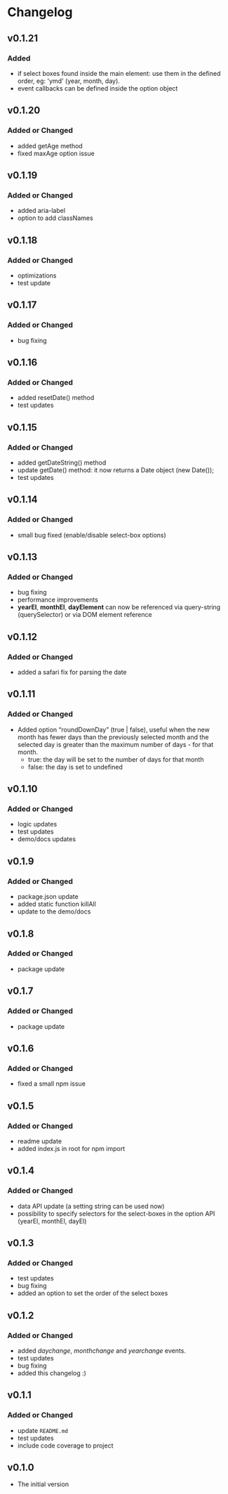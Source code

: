 # Changelog

## v0.1.21
### Added
- if select boxes found inside the main element: use them in the defined order, eg: 'ymd' (year, month, day).
- event callbacks can be defined inside the option object

## v0.1.20
### Added or Changed
- added getAge method
- fixed maxAge option issue

## v0.1.19
### Added or Changed
- added aria-label
- option to add classNames

## v0.1.18
### Added or Changed
- optimizations
- test update

## v0.1.17
### Added or Changed
- bug fixing

## v0.1.16
### Added or Changed
- added resetDate() method
- test updates

## v0.1.15
### Added or Changed
- added getDateString() method
- update getDate() method: it now returns a Date object (new Date());
- test updates

## v0.1.14
### Added or Changed
- small bug fixed (enable/disable select-box options)

## v0.1.13
### Added or Changed
- bug fixing
- performance improvements
- **yearEl**, **monthEl**, **dayElement** can now be referenced via query-string (querySelector) or via DOM element reference

## v0.1.12
### Added or Changed
- added a safari fix for parsing the date

## v0.1.11
### Added or Changed
- Added option “roundDownDay” (true | false), useful when the new month has fewer days than the previously selected month and the selected day is greater than the maximum number of days - for that month.
  - true: the day will be set to the number of days for that month
  - false: the day is set to undefined

## v0.1.10
### Added or Changed
- logic updates
- test updates
- demo/docs updates

## v0.1.9
### Added or Changed
- package.json update
- added static function killAll
- update to the demo/docs

## v0.1.8
### Added or Changed
- package update

## v0.1.7
### Added or Changed
- package update

## v0.1.6
### Added or Changed
- fixed a small npm issue

## v0.1.5
### Added or Changed
- readme update
- added index.js in root for npm import

## v0.1.4
### Added or Changed
- data API update (a setting string can be used now)
- possibility to specify selectors for the select-boxes in the option API (yearEl, monthEl, dayEl)

## v0.1.3
### Added or Changed
- test updates
- bug fixing
- added an option to set the order of the select boxes

## v0.1.2
### Added or Changed
- added *daychange*, *monthchange* and *yearchange* events.
- test updates
- bug fixing
- added this changelog :)

## v0.1.1
### Added or Changed
- update `README.md`
- test updates
- include code coverage to project

## v0.1.0
- The initial version
